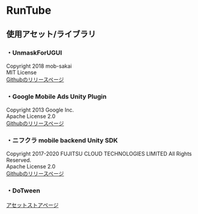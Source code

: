 # RunTube

## 使用アセット/ライブラリ

### ・UnmaskForUGUI  
Copyright 2018 mob-sakai  
MIT License  
[Githubのリリースページ](https://github.com/mob-sakai/UnmaskForUGUI/releases)  

### ・Google Mobile Ads Unity Plugin
Copyright 2013 Google Inc.  
Apache License 2.0  
[Githubのリリースページ](https://github.com/googleads/googleads-mobile-unity/releases)

### ・ニフクラ mobile backend Unity SDK
Copyright 2017-2020 FUJITSU CLOUD TECHNOLOGIES LIMITED All Rights Reserved.  
Apache License 2.0  
[Githubのリリースページ](https://github.com/NIFCLOUD-mbaas/ncmb_unity/releases)

### ・DoTween
[アセットストアページ](https://assetstore.unity.com/packages/tools/animation/dotween-hotween-v2-27676)
